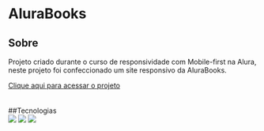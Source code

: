 <h1>AluraBooks</h1>

<h2>Sobre</h2>
<p>Projeto criado durante o curso de responsividade com Mobile-first na Alura, neste projeto foi confeccionado um site responsivo da AluraBooks.</p>
<a href = "https://alurabooks-ochre.vercel.app/" class = "link">Clique aqui para acessar o projeto</a>
</br> </br> </br>
##Tecnologias
<div>
  <img src="https://img.shields.io/badge/HTML-239120?style=for-the-badge&logo=html5&logoColor=white">
  <img src="https://img.shields.io/badge/CSS-239120?&style=for-the-badge&logo=css3&logoColor=white">
  <img src="https://img.shields.io/badge/JavaScript-F7DF1E?style=for-the-badge&logo=javascript&logoColor=black">
</div>

